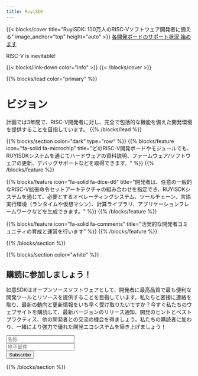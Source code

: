 ```yaml
---
title: RuyiSDK
---
```


{{< blocks/cover title="RuyiSDK: 100万人のRISC-Vソフトウェア開発者に備える" image_anchor="top" height="auto" >}}
<a class="btn btn-lg btn-primary me-3 mb-4" href="/ja/supported">
 各開発ボードのサポート状況 <i class="fas fa-arrow-alt-circle-right ms-2"></i>
</a>
<a class="btn btn-lg btn-secondary me-3 mb-4" href="https://github.com/ruyisdk">
  始めます <i class="fab fa-github ms-2 "></i>
</a>
<p class="lead mt-5">RISC-V is inevitable!</p>
{{< blocks/link-down color="info" >}}
{{< /blocks/cover >}}


{{% blocks/lead color="primary" %}}
# ビジョン

計画では3年間で、RISC-V開発者に対し、完全で包括的な機能を備えた開発環境を提供することを目指しています。
{{% /blocks/lead %}}


{{% blocks/section color="dark" type="row" %}}
{{% blocks/feature icon="fa-solid fa-microchip" title="どのRISC-V開発ボードやモジュールでも、RUYISDKシステムを通じてハードウェアの資料説明、ファームウェア/ソフトウェアの更新、デバッグサポートなどを取得できます。" %}}
{{% /blocks/feature %}}


{{% blocks/feature icon="fa-solid fa-dice-d6" title="開発者は、任意の一般的なRISC-V拡張命令セットアーキテクチャの組み合わせを指定でき、RUYISDKシステムを通じて、必要とするオペレーティングシステム、ツールチェーン、言語実行環境（ランタイムや仮想マシン）、計算ライブラリ、アプリケーションフレームワークなどを生成できます。" %}}
{{% /blocks/feature %}}


{{% blocks/feature icon="fa-solid fa-comments" title="活発的な開発者コミュニティの育成と運営を行います" %}}
{{% /blocks/feature %}}


{{% /blocks/section %}}

{{% blocks/section color="white" %}}
<div class="newsletter-subscribe mt-5 container">
        <div class="container">
            <div class="intro">
                <h2 class="text-center newsletter">購読に参加しましょう！</h2>
                <p class="text-center">
                如意SDKはオープンソースソフトウェアとして、開発者に最高品質で最も便利な開発ツールとリソースを提供することを目指しています。私たちと密接に連絡を取り、最新の動向と更新情報をいち早く受け取りたいですか？今すぐ私たちのウェブサイトを購読して、最新バージョンのリリース通知、開発のヒントとベストプラクティス、他の開発者との交流の機会を得ましょう。私たちの購読者に加わり、一緒により強力で優れた開発エコシステムを築き上げましょう！ </p>
            </div>
            <form class="form-inline" method="post"  action="https://fabform.io/f/pFPStcS">
              <div class="form-group"><input class="form-control" type="name" name="fullName" placeholder="名称"></div>
                <div class="form-group"><input class="form-control" type="email" name="email" placeholder="电子邮件"></div>
                <div class="form-group"><button class="btn btn-primary" type="submit">Subscribe </button></div>
            </form>
        </div>
    </div>
{{% /blocks/section %}}
